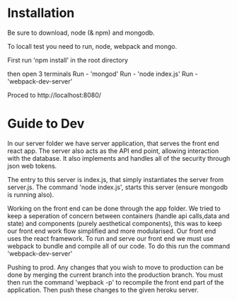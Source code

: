 
# Installation

Be sure to download, node (& npm) and mongodb.

To locall test you need to run, node, webpack and mongo.

First run 'npm install' in the root directory

then open 3 terminals
Run - 'mongod'
Run - 'node index.js'
Run - 'webpack-dev-server'

Proced to http://localhost:8080/

# Guide to Dev

In our server folder we have server application, that serves the front end react app. The server also acts as the API end point, allowing interaction with the database. It also implements and handles all of the security through json web tokens.

The entry to this server is index.js, that simply instantiates the server from server.js.
The command 'node index.js', starts this server (ensure mongodb is running also).


Working on the front end can be done through the app folder. We tried to keep a seperation of concern between containers (handle api calls,data and state) and components (purely aesthetical components), this was to keep our front end work flow simplified and more modularised.
Our front end uses the react framework. To run and serve our front end we must use webpack to bundle and compile all of our code. To do this run the command 'webpack-dev-server'



Pushing to prod.
Any changes that you wish to move to production can be done by merging the current branch into the production branch. You must then run the command 'wepback -p' to recompile the front end part of the application. Then push these changes to the given heroku server.